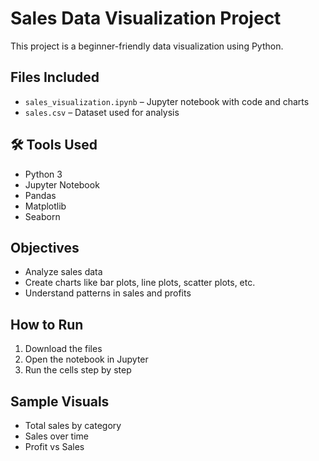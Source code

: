 # Sales Data Visualization Project

This project is a beginner-friendly data visualization using Python.

## Files Included
- `sales_visualization.ipynb` – Jupyter notebook with code and charts
- `sales.csv` – Dataset used for analysis

## 🛠️ Tools Used
- Python 3
- Jupyter Notebook
- Pandas
- Matplotlib
- Seaborn

## Objectives
- Analyze sales data
- Create charts like bar plots, line plots, scatter plots, etc.
- Understand patterns in sales and profits

## How to Run
1. Download the files
2. Open the notebook in Jupyter
3. Run the cells step by step

## Sample Visuals
- Total sales by category
- Sales over time
- Profit vs Sales
